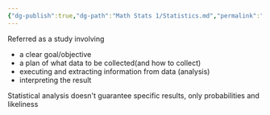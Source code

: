 ```yaml
---
{"dg-publish":true,"dg-path":"Math Stats 1/Statistics.md","permalink":"/math-stats-1/statistics/","created":"2024-09-05T16:30:43.940-04:00","updated":"2025-07-07T18:02:31.450-04:00"}
---
```


Referred as a study involving
- a clear goal/objective
- a plan of what data to be collected(and how to collect)
- executing and extracting information from data (analysis)
- interpreting the result

Statistical analysis doesn't guarantee specific results, only probabilities and likeliness